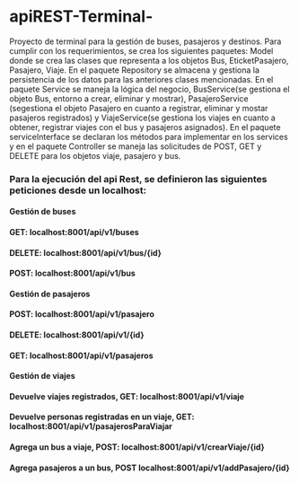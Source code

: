 # apiREST-Terminal-
Proyecto de terminal para la gestión de buses, pasajeros y destinos. Para cumplir con los requerimientos, se crea los siguientes paquetes:
Model donde se crea las clases que representa a los objetos Bus, EticketPasajero, Pasajero, Viaje. En el paquete Repository se almacena y gestiona la persistencia de los datos para las anteriores clases mencionadas. En el paquete Service se maneja la lógica del negocio, BusService(se gestiona el objeto Bus, entorno a crear, eliminar y mostrar), PasajeroService (segestiona el objeto Pasajero en cuanto a registrar, eliminar y mostar pasajeros registrados) y ViajeService(se gestiona los viajes en cuanto a obtener, registrar  viajes con el bus y pasajeros asignados). En el paquete serviceInterface se declaran los métodos para implementar en los services y en el paquete Controller se maneja las solicitudes de POST, GET y DELETE para los objetos viaje, pasajero y bus.

### Para la ejecución del api Rest, se definieron las siguientes peticiones desde un localhost:
#### Gestión de buses
#### GET: localhost:8001/api/v1/buses
#### DELETE: localhost:8001/api/v1/bus/{id}
#### POST: localhost:8001/api/v1/bus
#### Gestión de pasajeros
#### POST:  localhost:8001/api/v1/pasajero
#### DELETE: localhost:8001/api/v1/{id}
#### GET: localhost:8001/api/v1/pasajeros
#### Gestión de viajes
#### Devuelve viajes registrados, GET: localhost:8001/api/v1/viaje
#### Devuelve personas registradas en un viaje, GET: localhost:8001/api/v1/pasajerosParaViajar
#### Agrega un bus a viaje, POST: localhost:8001/api/v1/crearViaje/{id}
####  Agrega pasajeros a un bus, POST localhost:8001/api/v1/addPasajero/{id}
